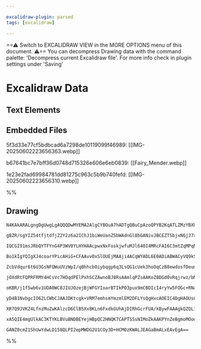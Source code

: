 ```yaml
---

excalidraw-plugin: parsed
tags: [excalidraw]

---
```

==⚠  Switch to EXCALIDRAW VIEW in the MORE OPTIONS menu of this document. ⚠== You can decompress Drawing data with the command palette: 'Decompress current Excalidraw file'. For more info check in plugin settings under 'Saving'


# Excalidraw Data

## Text Elements
## Embedded Files
5f3d33e77cf5bdbcad6a7298de10119099f46989: [[IMG-20250602223656363.webp]]

b67641bc7e7bff36d0748d715326e606e6eb0839: [[Fairy_Mender.webp]]

1e23e2fad69984781dd81275c963c5b9b740fefd: [[IMG-20250602223656310.webp]]

%%
## Drawing
```compressed-json
N4KAkARALgngDgUwgLgAQQQDwMYEMA2AlgCYBOuA7hADTgQBuCpAzoQPYB2KqATLZMzYBXUtiRoIACyhQ4zZAHoFAc0JRJQgEYA6bGwC2CgF7N6hbEcK4OCtptbErHALRY8RMpWdx8Q1TdIEfARcZgRmBShcZQUebQBGOIBmGjoghH0EDihmbgBtcDBQMBKIEm5oZgA1ACUAaxr4gA1UkshYRArCfWikflLMbmd4pIAOAAZtJKTxgE4eHgBWRKTF

gBZR/sgYIZ54tfjtdfjZ2Y2z6a2IChJ1biWeUanZ5bWAdnGl8bGANivJBCEZTSbjxN6jJ7xUZJH6jHhnNaIt5/QqQazKYLccZXZhQUhsOoIADCbHwbFIFTx1mYcFwgWyrVKmlw2DqynxQg4xBJZIpEipHBpdKyUEZkAAZoR8PgAMqwTESSQsjSBMUQXH4wkAdVuklBOLxBIQcpgCvQgg8ao5wI44VyaHiVzYtOwah2DvG2NREA5XNtzHtqA4QmlO

IQCGI91msJRbQYTFYnG4P3WV0YLHYHAAcpwxNxFoskjwfuMJl640I4MRcFAI6C3mtZqMPqN1osfm8roRmAARdK1yNocUEMJXdnCOAASWIgbyAF0rpphFyAKLBTLZWcL71EDh1bjB0M7tisutoPFCBBXSXBacVeIIHhJR/D4g/U6jd6jeLEYjfnhvIs2DRkk2CLJosyaA24zigg4qRji7jiKgBRtGAjqouhqLbnGhBclgFS4OM+BquK5CZHeaCHvg

Bo1kIgYQIgXJ4coarYPicAHiG+CFAAvv0xSlOUEjMAAji4ACqWYADL6E0ADiABWACyVQ9kSMAropABaACK8lqh0yFlD0yh9N6gxoMMUKLEc4I/EkiIAW8SRnFc7qoMMbyzJM+xJB8Pw8OMPzxD8salDcxB3GgxZxOsbxvI8GwzOMjb/ICwKimgrlPGs8XNrM0zfKWaxXOiZrlqUGpGjy5KUuQgq0vSoqLiybK+typJ1fyDVCs1pFSrK8rGUq2Aqu

ZcbVdqur6t6U3GsNFQWuUVzWpI/qBhhcbOiybqgp6q3LsQG1cUek3hoOqCzB8ewdosfDeumiZcNl0zhZAT2ZjmHB5tlPB5fE4zxFtpSVtWA71o2hXtosqXjIsXa9v2Z6oMO+Cjt646VtOW6Lkda4ZCKuM7nh+5UdxVxkqel1oxjcY3gglHoIs4pJMQ0wIAl2DiuBxCaHgb64IlTbEAggPAz5pzims76jLMarMEh+SYcMWxYW0OFCfhlnoLg8SkeR

jOXdRtFQPRFRMY4HCsVc7HOqdPElPxhSCZAwnoBJ8RsAAmlqPZsAAKoZ8DGd0vRqjrwz/bM2hPnlQVzA8QPubs76HMWsM+Qs4xvFCVyRdFvCAVMIzLI87YQgW6VAiCaBrEsCQOQlRYvA2eVJGV1sVQamrEl1fLoAKfUimqzKsljXK1QP0C9U1I/XoNJpmlIyoiBNVWGtNUV6g6PdGkvxnLQh3prSdu/ejtrqwPtlWQB1Z9BhTc0Xdw/kQrMaYJpm

oKBR/j1f5wb6v1UDA0WC8JIUJOzejBjWFGYIoarBTIkPO3pux9mCBDIcI4ryYw5FOGc+RNaQCXJyYgBMNw5EIZTUmDtKYnkJDTbBC9byXQgJoDsPwDj8zeJzTQ4pWY/GIDnDYxBc6FmLAgEsPxJEIE0KWVyCslZoFQm0EGJR4jYS7NrQiPA2IcW4K7SAOsoTaAbNBBsEDYaNlKphCAHlb6QALjvVAHxbJwhCtGdYGwJgI1sQCGuWUQFzAcRADgdF

yD4B1NvbgcIO62LCWbCJAAJDKtcgk+VRM7emhsmYmzmlEM2DFLYsQgHxcAOEIC4DgHAOUsCDGFGgACTIFRqykH3P0BghAEAUAAEJtQnp1XkFQADE/CxnikZBAbAIhmqTlrPoOUvcp4jPGNgVspxJnTNILM+ZfTx4dWWT1akc8GQdK2TsjIAAxRei0RKkhWg085Io5kZEWUaKJhcHqlCedkF5CzN4LVNIfe5x9vkzOefMmowgbR2lmmC7ZEKMgAHk

XR7Q9JVKZ4LfnzMuZwKAlzcD6ClB5Xx8KLn6FxdkGUhAjDIRhGcrFUA/kBywFAAAgkQZQL10DBHFC1R5jK/m1NIOy7ZbAKAAlwMbJ+ZLEX6BXFyNlYqJUhFYXSfEVAGUIuxRkJVGqA4hwqB1SZit8TShaA6REPxtCjFhPdaY0J5jIg6aa0k+BvavxKtoWYIwwqAwWGCP+pQjBsAMPUuM9ACCXixNoeuLx3x8S1eSqFpCH4+iOpM9kJBqW0vuBirN

xA5QIE4mgUlkAC3KTYKLBVuBNDBEYejHBpQC2HNQK7CAPTSSsNIMoZkAAKPYnZeBgmoMOodkxFgAEo1Q1AQMoEMdIjW9twAOmYo6nzYl4Gu1AE7p2JoFdqqAbzCQoqgJmQMeTShkUJQgWd+FSAlLQO2rItb63cAvE275RAS2oA/VcMJzTzykEvE6IQUBdzIQ/fu0odhFIIGwDkGUYS4CVurWEutKNaafsqQhwgjAA6hpIk+70RklrpFw0mW29EoA

GANZ0cmZ1ShUwYdwLD158QLPI2epMWDG2U1COy3D+HCMOzKWALJEAGaBmALxEAvEgA==
```
%%